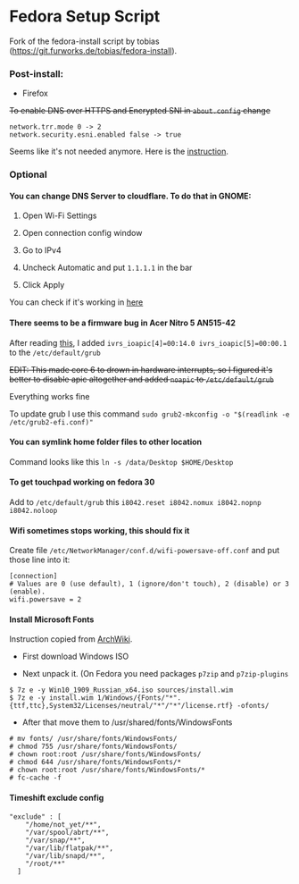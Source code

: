 # Fedora Setup Script

Fork of the fedora-install script by tobias (https://git.furworks.de/tobias/fedora-install).

### Post-install:

- Firefox 

~~To enable DNS over HTTPS and Encrypted SNI in `about.config` change~~

```
network.trr.mode 0 -> 2
network.security.esni.enabled false -> true
```

Seems like it's not needed anymore. Here is the [instruction](https://support.mozilla.org/en-US/kb/firefox-dns-over-https).

### Optional

#### You can change DNS Server to cloudflare. To do that in GNOME:

1. Open Wi-Fi Settings

2. Open connection config window

3. Go to IPv4

4. Uncheck Automatic and put `1.1.1.1` in the bar

5. Click Apply

You can check if it's working in [here](https://www.cloudflare.com/ssl/encrypted-sni/)

#### There seems to be a firmware bug in Acer Nitro 5 AN515-42

After reading [this](https://ubuntuforums.org/showthread.php?t=2254677), I added `ivrs_ioapic[4]=00:14.0 ivrs_ioapic[5]=00:00.1` to the `/etc/default/grub`

~~EDIT: This made core 6 to drown in hardware interrupts, so I figured it's better to disable apic altogether and added `noapic` to `/etc/default/grub`~~

Everything works fine

To update grub I use this command `sudo grub2-mkconfig -o "$(readlink -e /etc/grub2-efi.conf)"`

#### You can symlink home folder files to other location

Command looks like this `ln -s /data/Desktop $HOME/Desktop`

#### To get touchpad working on fedora 30

Add to `/etc/default/grub` this `i8042.reset i8042.nomux i8042.nopnp i8042.noloop`

#### Wifi sometimes stops working, this should fix it
Create file `/etc/NetworkManager/conf.d/wifi-powersave-off.conf` and put those line into it:

```
[connection]
# Values are 0 (use default), 1 (ignore/don't touch), 2 (disable) or 3 (enable).
wifi.powersave = 2
```

#### Install Microsoft Fonts

Instruction copied from [ArchWiki](https://wiki.archlinux.org/index.php/Microsoft_fonts).

* First download Windows ISO

* Next unpack it. (On Fedora you need packages `p7zip` and `p7zip-plugins`

```
$ 7z e -y Win10_1909_Russian_x64.iso sources/install.wim 
$ 7z e -y install.wim 1/Windows/{Fonts/"*".{ttf,ttc},System32/Licenses/neutral/"*"/"*"/license.rtf} -ofonts/
```

* After that move them to /usr/shared/fonts/WindowsFonts

```
# mv fonts/ /usr/share/fonts/WindowsFonts/
# chmod 755 /usr/share/fonts/WindowsFonts/
# chown root:root /usr/share/fonts/WindowsFonts/
# chmod 644 /usr/share/fonts/WindowsFonts/*
# chown root:root /usr/share/fonts/WindowsFonts/*
# fc-cache -f
```

#### Timeshift exclude config

```
"exclude" : [
    "/home/not_yet/**",
    "/var/spool/abrt/**",
    "/var/snap/**",
    "/var/lib/flatpak/**",
    "/var/lib/snapd/**",
    "/root/**"
  ]
```
